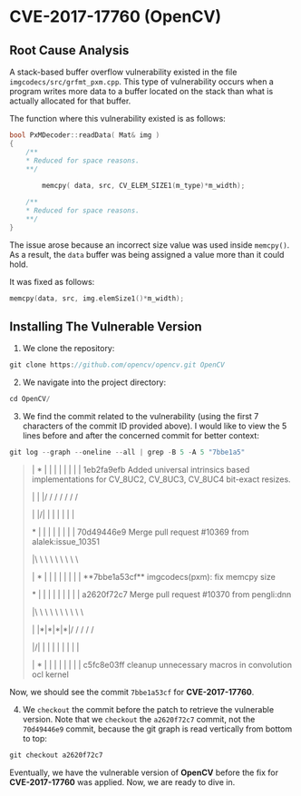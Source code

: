 # CVE-2017-17760 (OpenCV)

## Root Cause Analysis

A stack-based buffer overflow vulnerability existed in the file `imgcodecs/src/grfmt_pxm.cpp`. This type of vulnerability occurs when a program writes more data to a buffer located on the stack than what is actually allocated for that buffer.

The function where this vulnerability existed is as follows:

```C
bool PxMDecoder::readData( Mat& img )
{     
    /**
    * Reduced for space reasons.
    **/
    
	    memcpy( data, src, CV_ELEM_SIZE1(m_type)*m_width);

    /**
    * Reduced for space reasons.
    **/
}
```

The issue arose because an incorrect size value was used inside `memcpy()`. As a result, the `data` buffer was being assigned a value more than it could hold.

It was fixed as follows:

```C
memcpy(data, src, img.elemSize1()*m_width);
```

## Installing The Vulnerable Version

1.  We clone the repository:

```C
git clone https://github.com/opencv/opencv.git OpenCV
```

2.  We navigate into the project directory:

```C
cd OpenCV/
```

3.  We find the commit related to the vulnerability (using the first 7 characters of the commit ID provided above). I would like to view the 5 lines before and after the concerned commit for better context:

```C
git log --graph --oneline --all | grep -B 5 -A 5 "7bbe1a5"
```

> | \* | | | | | | | | 1eb2fa9efb Added universal intrinsics based implementations for CV_8UC2, CV_8UC3, CV_8UC4 bit-exact resizes.
>
> | | |/ / / / / / /
> 
> | |/| | | | | | |
>  
> \* | | | | | | | | 70d49446e9 Merge pull request #10369 from alalek:issue_10351
> 
> |\\ \\ \\ \\ \\ \\ \\ \\ \\
> 
> | \* | | | | | | | | \*\*7bbe1a53cf\*\* imgcodecs(pxm): fix memcpy size
> 
> \* | | | | | | | | | a2620f72c7 Merge pull request #10370 from pengli:dnn
> 
> |\\ \\ \\ \\ \\ \\ \\ \\ \\ \\
> 
> | |\*|\*|\*|\*|/ / / / /
> 
> |/| | | | | | | | |
> 
> | \* | | | | | | | | c5fc8e03ff cleanup unnecessary macros in convolution ocl kernel

Now, we should see the commit `7bbe1a53cf` for **CVE-2017-17760**.

4.  We `checkout` the commit before the patch to retrieve the vulnerable version. Note that we `checkout` the `a2620f72c7` commit, not the `70d49446e9` commit, because the git graph is read vertically from bottom to top:

```C
git checkout a2620f72c7
```

Eventually, we have the vulnerable version of **OpenCV** before the fix for **CVE-2017-17760** was applied. Now, we are ready to dive in.
